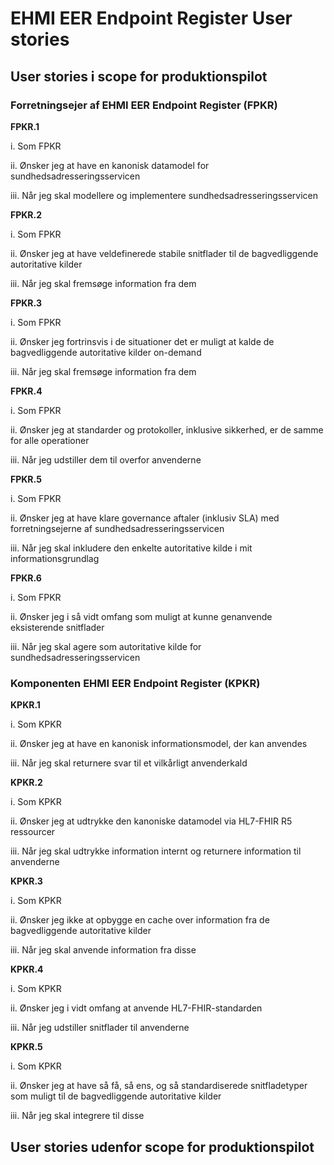 # EHMI EER Endpoint Register User stories 

## User stories i scope for produktionspilot

### Forretningsejer af EHMI EER Endpoint Register (FPKR)

**FPKR.1**

i. Som FPKR 

ii. Ønsker jeg at have en kanonisk datamodel for sundhedsadresseringsservicen 

iii. Når jeg skal modellere og implementere sundhedsadresseringsservicen

**FPKR.2**

i. Som FPKR 

ii. Ønsker jeg at have veldefinerede stabile snitflader til de bagvedliggende autoritative kilder

iii. Når jeg skal fremsøge information fra dem

**FPKR.3**

i.	Som FPKR 

ii.	Ønsker jeg fortrinsvis i de situationer det er muligt at kalde de bagvedliggende autoritative kilder on-demand

iii.	Når jeg skal fremsøge information fra dem

**FPKR.4**

i.	Som FPKR

ii.	Ønsker jeg at standarder og protokoller, inklusive sikkerhed, er de samme for alle operationer

iii.	Når jeg udstiller dem til overfor anvenderne

**FPKR.5**

i.	Som FPKR

ii.	Ønsker jeg at have klare governance aftaler (inklusiv SLA) med forretningsejerne af sundhedsadresseringsservicen

iii.	Når jeg skal inkludere den enkelte autoritative kilde i mit informationsgrundlag

**FPKR.6**

i.	Som FPKR

ii.	Ønsker jeg i så vidt omfang som muligt at kunne genanvende eksisterende snitflader

iii.	Når jeg skal agere som autoritative kilde for sundhedsadresseringsservicen

### Komponenten EHMI EER Endpoint Register (KPKR)

**KPKR.1**

i.	Som KPKR 

ii.	Ønsker jeg at have en kanonisk informationsmodel, der kan anvendes

iii.	Når jeg skal returnere svar til et vilkårligt anvenderkald

**KPKR.2**

i.	Som KPKR 

ii.	Ønsker jeg at udtrykke den kanoniske datamodel via HL7-FHIR R5 ressourcer

iii.	Når jeg skal udtrykke information internt og returnere information til anvenderne

**KPKR.3**

i.	Som KPKR 

ii.	Ønsker jeg ikke at opbygge en cache over information fra de bagvedliggende autoritative kilder

iii.	Når jeg skal anvende information fra disse

**KPKR.4**

i.	Som KPKR

ii.	Ønsker jeg i vidt omfang at anvende HL7-FHIR-standarden

iii.	Når jeg udstiller snitflader til anvenderne

**KPKR.5**

i.	Som KPKR

ii.	Ønsker jeg at have så få, så ens, og så standardiserede snitfladetyper som muligt til de bagvedliggende autoritative kilder

iii.	Når jeg skal integrere til disse

## User stories udenfor scope for produktionspilot
